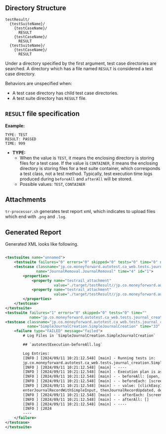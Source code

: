 ## Directory Structure

```
testResult/
  {testSuiteName}/
    {testCaseName}/
      RESULT
    {testCaseName}/
      RESULT
  {testSuiteName}/
    {testCaseName}/
      RESULT
```

Under a directory specified by the first argument, test case directories are searched.
A directory which has a file named `RESULT` is considered a test case directory.

Behaviors are unspecified when:

- A test case directory has child test case directories.
- A test suite directory has `RESULT` file.


## `RESULT` file specification

**Example:**
```
TYPE: TEST
RESULT: PASSED
TIME: 999
```

- **TYPE:**
  - When the value is `TEST`, it means the enclosing directory is storing files for a test case. 
  If the value is `CONTAINER`, it means the enclosing directory is storing files for a test suite container, which corresponds a test class, not a test method.
  Typically, test execution time logs produced during `beforeAll` and `afterAll` will be stored.
  - Possible values: `TEST`, `CONTAINER`

## Attachments

`tr-processor.sh` generates test report xml, which indicates to upload files which end with `.png` and `.log`.


## Generated Report

Generated XML looks like following.

```xml

<testsuites name="unnamed">
    <testsuite failures="0" errors="0" skipped="0" tests="0" time="0" name="autotest.log">
    <testcase classname="jp.co.moneyforward.autotest.ca_web.tests.journal_creation.JournalRemoval"
              name="JournalRemoval.JournalRemoval" time="4" id="1">
        <properties>
            <property name="testrail_attachment"
                      value="./target/testResult//jp.co.moneyforward.autotest.ca_web.tests.journal_creation.JournalRemoval/JournalRemoval/autotestExecution-beforeAll.log"/>
            <property name="testrail_attachment"
                      value="./target/testResult//jp.co.moneyforward.autotest.ca_web.tests.journal_creation.JournalRemoval/JournalRemoval/autotestExecution-afterAll.log"/>
        </properties>
    </testcase>
</testsuite>
<testsuite failures="1" errors="0" skipped="0" tests="0" time=""
           name="jp.co.moneyforward.autotest.ca_web.tests.journal_creation.SimpleJournalCreation">
<testcase classname="jp.co.moneyforward.autotest.ca_web.tests.journal_creation.SimpleJournalCreation"
          name="SimpleJournalCreation.SimpleJournalCreation" time="33" id="0">
    <failure type="FAILED" message="failed">
        # Log Files in `SimpleJournalCreation.SimpleJournalCreation`

        ## `autotestExecution-beforeAll.log`

        Log Entries:
        [INFO ] [2024/09/11 10:21:12.548] [main] - Running tests in:
        jp.co.moneyforward.autotest.ca_web.tests.journal_creation.SimpleJournalCreation
        [INFO ] [2024/09/11 10:21:12.548] [main] - ----
        [INFO ] [2024/09/11 10:21:12.548] [main] - Execution plan is as follows:
        [INFO ] [2024/09/11 10:21:12.548] [main] - - beforeAll: [open, login]
        [INFO ] [2024/09/11 10:21:12.548] [main] - - beforeEach: [screenshot]
        [INFO ] [2024/09/11 10:21:12.548] [main] - - value: [clickEasyInputUnderManualEntry, thenClickedItemIsVisible,
        enterJournalRecordWithSimpleInput, thenJournalRecordUpdated, deleteJournalRecord, thenJournalRecordDeleted]
        [INFO ] [2024/09/11 10:21:12.548] [main] - - afterEach: [screenshot]
        [INFO ] [2024/09/11 10:21:12.548] [main] - - afterAll: []
        [INFO ] [2024/09/11 10:21:12.548] [main] - ----
        [INFO ] [2024
        ----
    </failure>
</testcase>
</testsuite>
```